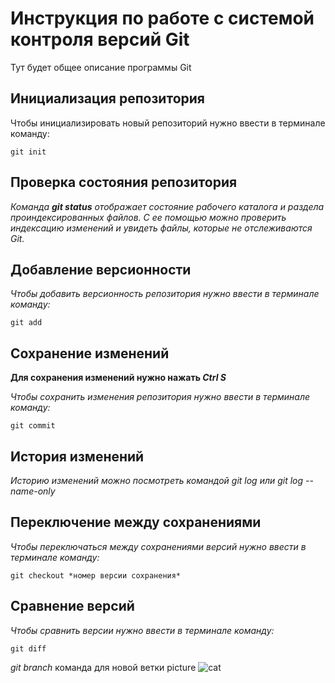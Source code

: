 # Инструкция по работе с системой контроля версий Git

Тут будет общее описание программы Git

## Инициализация репозитория

Чтобы инициализировать новый репозиторий нужно ввести в терминале команду:

    git init

## Проверка состояния репозитория

_Команда **git status** отображает состояние рабочего каталога и раздела проиндексированных файлов. С ее помощью можно проверить индексацию изменений и увидеть файлы, которые не отслеживаются Git._

## Добавление версионности

*Чтобы добавить версионность репозитория нужно ввести в терминале команду:*

    git add

## Сохранение изменений

__Для сохранения изменений нужно нажать *Ctrl S*__

*Чтобы сохранить изменения репозитория нужно ввести в терминале команду:*

    git commit

## История изменений

*Историю изменений можно посмотреть командой git log или git log --name-only*

## Переключение между сохранениями

_Чтобы переключаться между сохранениями версий  нужно ввести в терминале команду:_

    git checkout *номер версии сохранения*

## Сравнение версий

_Чтобы сравнить версии  нужно ввести в терминале команду:_

    git diff

_git branch_  команда для новой ветки
picture ![cat](https://upload.wikimedia.org/wikipedia/commons/thumb/4/4d/Cat_November_2010-1a.jpg/1200px-Cat_November_2010-1a.jpg) 
